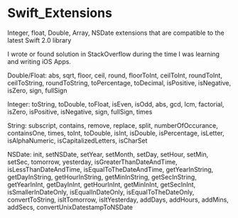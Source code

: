 # Swift_Extensions

Integer, float, Double, Array, NSDate extensions that are compatible to the latest Swift 2.0 library

I wrote or found solution in StackOverflow during the time I was learning and writing iOS Apps. 

Double/Float: abs, sqrt, floor, ceil, round, floorToInt, ceilToInt, roundToInt, ceilToString, roundToString, toPercentage, toDecimal, isPositive, isNegative, isZero, sign, fullSign

Integer: toString, toDouble, toFloat, isEven, isOdd, abs, gcd, lcm, factorial, isZero, isPositive, isNegative, sign, fullSign, times

String: subscript, contains, remove, replace, split, numberOfOccurance, containsOne, times, toInt, toDouble, isInt, isDouble, isPercentage, isLetter, isAlphaNumeric, isCapitalizedLetters, isCharSet

NSDate: init, setNSDate, setYear, setMonth, setDay, setHour, setMin, setSec, tomorrow, yesterday, isGreaterThanDateAndTime, isLessThanDateAndTime, isEqualToTheDateAndTime, getYearInString, getDayInString, getHourInString, getMinInString, getSecInString, getYearInInt, getDayInInt, getHourInInt, getMinInInt, getSecInInt, isSmallerInDateOnly, isEqualInDateOnly, isEqualToTheDateOnly, convertToString, isItTomorrow, isItYesterday, addDays, addHours, addMins, addSecs, convertUnixDatestampToNSDate
